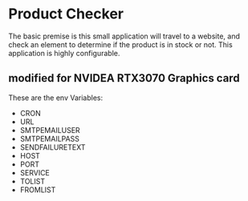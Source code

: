 # Product Checker

The basic premise is this small application will travel to a website, and check an element to determine if the product is in stock or not.  This application is highly configurable.

## modified for NVIDEA RTX3070 Graphics card

These are the env Variables:

- CRON
- URL
- SMTPEMAILUSER
- SMTPEMAILPASS
- SENDFAILURETEXT
- HOST
- PORT
- SERVICE
- TOLIST
- FROMLIST
